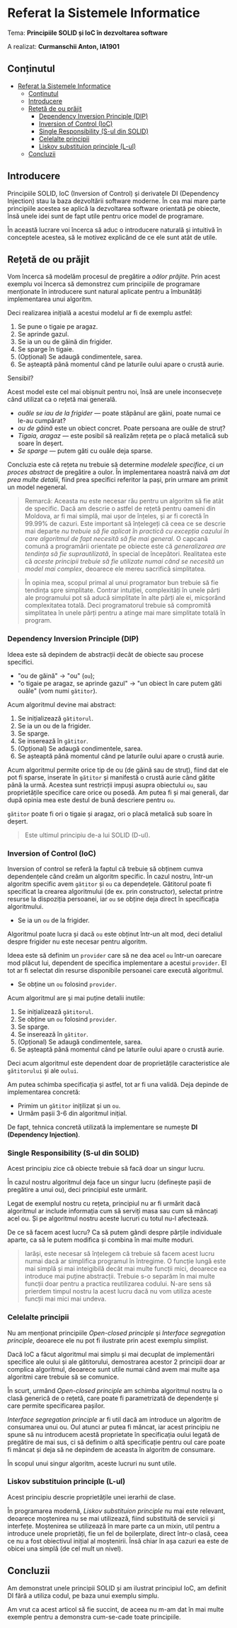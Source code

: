 # Referat la Sistemele Informatice

Tema: **Principiile SOLID și IoC în dezvoltarea software**

A realizat: **Curmanschii Anton, IA1901**


## Conținutul

- [Referat la Sistemele Informatice](#referat-la-sistemele-informatice)
	- [Conținutul](#conținutul)
	- [Introducere](#introducere)
	- [Rețetă de ou prăjit](#rețetă-de-ou-prăjit)
		- [Dependency Inversion Principle (DIP)](#dependency-inversion-principle-dip)
		- [Inversion of Control (IoC)](#inversion-of-control-ioc)
		- [Single Responsibility (S-ul din SOLID)](#single-responsibility-s-ul-din-solid)
		- [Celelalte principii](#celelalte-principii)
		- [Liskov substituion principle (L-ul)](#liskov-substituion-principle-l-ul)
	- [Concluzii](#concluzii)


## Introducere

Principiile SOLID, IoC (Inversion of Control) și derivatele DI (Dependency Injection) stau la baza dezvoltării software moderne.
În cea mai mare parte principiile acestea se aplică la dezvoltarea software orientată pe obiecte, însă unele idei sunt de fapt utile pentru orice model de programare.

În această lucrare voi încerca să aduc o introducere naturală și intuitivă în conceptele acestea, să le motivez explicând de ce ele sunt atât de utile.


## Rețetă de ou prăjit

Vom încerca să modelăm procesul de pregătire a *oălor prăjite*. 
Prin acest exemplu voi încerca să demonstrez cum principiile de programare menționate în introducere sunt natural aplicate pentru a îmbunătăți implementarea unui algoritm.

Deci realizarea inițială a acestui modelul ar fi de exemplu astfel:
1. Se pune o tigaie pe aragaz.
2. Se aprinde gazul.
3. Se ia un ou de găină din frigider.
4. Se sparge în tigaie.
5. (Opțional) Se adaugă condimentele, sarea.
6. Se așteaptă până momentul când pe laturile oului apare o crustă aurie.  

Sensibil?

Acest model este cel mai obișnuit pentru noi, însă are unele inconsecvețe când utilizat ca o rețetă mai generală.

- *ouăle se iau de la frigider* — poate stăpânul are găini, poate numai ce le-au cumpărat?  
- *ou de găină* este un obiect concret. Poate persoana are ouăle de struț?
- *Tigaia, aragaz* — este posibil să realizăm rețeta pe o placă metalică sub soare în deșert.
- *Se sparge* — putem găti cu ouăle deja sparse.

Concluzia este că rețeta nu trebuie să determine *modelele specifice*, ci *un proces abstract* de pregătire a oulor.
În implementarea noastră naivă *am dat prea multe detalii*, fiind prea specifici referitor la pași, prin urmare am primit un model negeneral.  

> Remarcă: Aceasta nu este necesar rău pentru un algoritm să fie atât de specific. 
> Dacă am descrie o astfel de rețetă pentru oameni din Moldova, ar fi mai simplă, mai ușor de înțeles, și ar fi corectă în 99.99% de cazuri.
> Este important să înțelegeți că ceea ce se descrie mai departe *nu trebuie să fie aplicat în practică cu excepția cazului în care algoritmul de fapt necesită să fie mai general*.
> O capcană comună a programării orientate pe obiecte este că *generalizarea are tendința să fie suprautilizată*, în special de începători.
> Realitatea este că *aceste principii trebuie să fie utilizate numai când se necesită un model mai complex*, deoarece ele mereu sacrifică simplitatea.

> În opinia mea, scopul primal al unui programator bun trebuie să fie tendința spre simplitate.
> Contrar intuiției, complexități în unele părți ale programului pot să aducă simplitate în alte părți ale ei, micșorând complexitatea totală.
> Deci programatorul trebuie să compromită simplitatea în unele părți pentru a atinge mai mare simplitate totală în program.


### Dependency Inversion Principle (DIP)

Ideea este să depindem de abstracții decât de obiecte sau procese specifici.

- "ou de găină" -> "ou" (`ou`);
- "o tigaie pe aragaz, se aprinde gazul" -> "un obiect în care putem găti ouăle" (vom numi `gătitor`).

Acum algoritmul devine mai abstract:
1. Se inițializează `gătitorul`.
2. Se ia un ou de la frigider.
3. Se sparge.
4. Se inserează în `gătitor`.
5. (Opțional) Se adaugă condimentele, sarea.
6. Se așteaptă până momentul când pe laturile oului apare o crustă aurie.

Acum algoritmul permite orice tip de ou (de găină sau de struț), fiind dat ele pot fi sparse, inserate în `gătitor` și manifestă o crustă aurie când gătite până la urmă. 
Acestea sunt restricții impuși asupra obiectului `ou`, sau proprietățile specifice care orice ou posedă.
Am putea fi și mai generali, dar după opinia mea este destul de bună descriere pentru `ou`.

`gătitor` poate fi ori o tigaie și aragaz, ori o placă metalică sub soare în deșert.

> Este ultimul principiu de-a lui SOLID (D-ul).


### Inversion of Control (IoC)

Inversion of control se referă la faptul că trebuie să obținem cumva dependențele când creăm un algoritm specific.
În cazul nostru, într-un algoritm specific avem `gătitor` și `ou` ca dependețele.
Gătitorul poate fi specificat la crearea algoritmului (de ex. prin constructor), selectat printre resurse la dispoziția persoanei, iar `ou` se obține deja direct în specificația algoritmului.

- Se ia un `ou` de la frigider.

Algoritmul poate lucra și dacă `ou` este obținut într-un alt mod, deci detaliul despre frigider nu este necesar pentru algoritm.

Ideea este să definim un `provider` care să ne dea acel `ou` într-un oarecare mod plăcut lui, dependent de specifica implementare a acestui `provider`. El tot ar fi selectat din resurse disponibile persoanei care execută algoritmul.

- Se obține un `ou` folosind `provider`.

Acum algoritmul are și mai puține detalii inutile:
1. Se inițializează `gătitorul`.
2. Se obține un `ou` folosind `provider`.
3. Se sparge.
4. Se inserează în `gătitor`.
5. (Opțional) Se adaugă condimentele, sarea.
6. Se așteaptă până momentul când pe laturile oului apare o crustă aurie.

Deci acum algoritmul este dependent doar de proprietățile caracteristice ale `gătitorului` și ale `oului`.

Am putea schimba specificația și astfel, tot ar fi una validă. Deja depinde de implementarea concretă:

- Primim un `gătitor` inițilizat și un `ou`.
- Urmăm pașii 3-6 din algoritmul inițial. 

De fapt, tehnica concretă utilizată la implementare se numește **DI (Dependency Injection)**. 


### Single Responsibility (S-ul din SOLID)

Acest principiu zice că obiecte trebuie să facă doar un singur lucru.

În cazul nostru algoritmul deja face un singur lucru (definește pașii de pregătire a unui ou), deci principiul este urmărit.

Legat de exemplul nostru cu rețeta, principiul nu ar fi urmărit dacă algoritmul ar include informația cum să serviți masa sau cum să mâncați acel ou. Și pe algoritmul nostru aceste lucruri cu totul nu-l afectează.

De ce să facem acest lucru? Ca să putem gândi despre părțile individuale aparte, ca să le putem modifica și combina în mai multe moduri.

> Iarăși, este necesar să înțelegem că trebuie să facem acest lucru numai dacă ar simplifica programul în întregime.
> O funcție lungă este mai simplă și mai inteigibilă decât mai multe funcții mici, deoarece ea introduce mai puține abstracții.
> Trebuie s-o separăm în mai multe funcții doar pentru a practica reutilizarea codului.
> N-are sens să prierdem timpul nostru la acest lucru dacă nu vom utiliza aceste funcții mai mici mai undeva.


### Celelalte principii

Nu am menționat principiile *Open-closed principle* și *Interface segregation principle*, deoarece ele nu pot fi ilustrate prin acest exemplu simplist.

Dacă IoC a făcut algoritmul mai simplu și mai decuplat de implementări specifice ale oului și ale gătitorului, demostrarea acestor 2 principii doar ar complica algoritmul, deoarece sunt utile numai când avem mai multe așa algoritmi care trebuie să se comunice.

În scurt, urmând *Open-closed principle* am schimba algoritmul nostru la o clasă generică de o rețetă, care poate fi parametrizată de dependențe și care permite specificarea pașilor.

*Interface segregation principle* ar fi util dacă am introduce un algoritm de consumarea unui ou. 
Oul atunci ar putea fi mâncat, iar acest principiu ne spune să nu introducem acestă proprietate în specificația oului legată de pregătire de mai sus,
ci să definim o altă specificație pentru oul care poate fi mâncat și deja să ne depindem de aceasta în algoritm de consumare.  

În scopul unui singur algoritm, aceste lucruri nu sunt utile.


### Liskov substituion principle (L-ul)

Acest principiu descrie proprietățile unei ierarhii de clase.

În programarea modernă, *Liskov substituion principle* nu mai este relevant, deoarece moștenirea nu se mai utilizează, fiind substituită de servicii și interfețe. 
Moștenirea se utilizează în mare parte ca un mixin, util pentru a introduce unele proprietăți, fie un fel de boilerplate, direct într-o clasă, ceea ce nu a fost obiectivul inițial al moștenirii.
Însă chiar în așa cazuri ea este de obicei una simplă (de cel mult un nivel).


## Concluzii

Am demonstrat unele principii SOLID și am ilustrat principiul IoC, am definit DI fără a utiliza codul, pe baza unui exemplu simplu.

Am vrut ca acest articol să fie succint, de aceea nu m-am dat în mai multe exemple pentru a demonstra cum-se-cade toate principiile.
